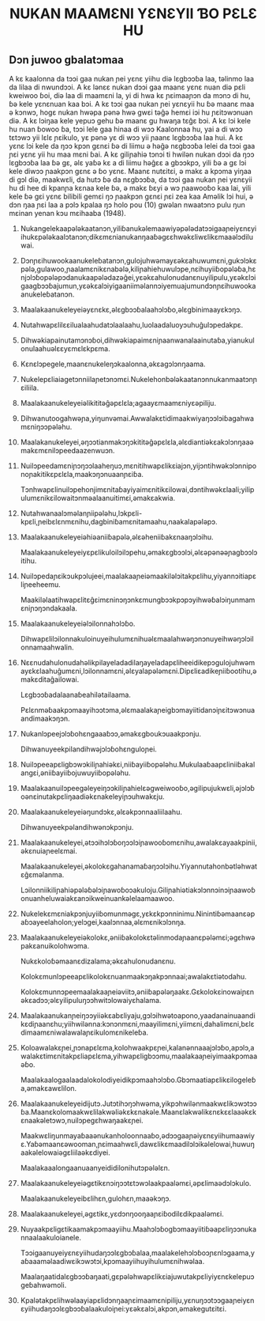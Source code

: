 <h1 align='center'>NUKAN MAAMƐNI YƐNƐYII ƁO PƐLƐ HU</h1>
<h2>Dɔn juwoo gbalatɔmaa</h2>
<p>A kɛ kaalonna da tɔɔi gaa nukan ɲei yɛnɛ yiihu diə lɛgbɔɔɓa laa, təlinmo laa da lilaa di nwundɔɔi.
A kɛ lənɛɛ nukan dɔɔi gaa maanɛ yɛnɛ nuan diə pɛli kweiwoo ɓoi, diə laa di maamɛni la, yi di hwa kɛ ɲɛimaaɲɔn da mɔnɔ di hu, ɓə kele yɛnɛnuan kaa bɔi.
A kɛ tɔɔi gaa nukan ɲei yɛnɛyii hu ɓə maanɛ maa ə kɔnwɔ, hogɛ nukan hwəpa pənə hwə gwɛi təĝə hemɛi iɔi hu ɲɛitɔwɔnuan diə.
A kɛ lɔiŋaa kele yepuɔ gehu ɓə maanɛ gu hwaŋa tɛĝɛ bɔi.
A kɛ lɔi kele hu nuan ɓowoo ɓa, tɔɔi lele gaa hinaa di wɔɔ Kaalonnaa hu, yai a di wɔɔ tɛtɔwɔ yii lɛlɛ ɲɛikulo, yɛ pənə yɛ di wɔɔ yii ɲaanɛ lɛgbɔɔɓa laa hui.
A kɛ yɛnɛ lɔi kele da ŋɔɔ kpɔn gɛnɛi ɓə di liimu ə həĝə nɛgbɔɔɓa lelei da tɔɔi gaa ɲɛi yɛnɛ yii hu maa mɛni ɓai.
A kɛ giliɲahiə tɔnɔi ti hwilən nukan dɔɔi da ŋɔɔ lɛgbɔɔɓa laa ɓə gɛ, əlɛ yaɓə kɛ a di liimu həĝɛɛ a gbɔɔkpɔ, yili ɓə a gɛ lɔi kele diwɔɔ ɲaakpɔn gɛnɛ ə ɓo yɛnɛ.
Maanɛ nutɛitɛi, ə makɛ a kpɔma yiŋaa di gɔl diə, maakwɛli, da hutɔ ɓə da nɛgbɔɔɓa, da tɔɔi gaa nukan ɲei yɛnɛyii hu di hee di kpanɲa kɛnaa kele ɓə, ə makɛ ɓɛyi ə wɔ ɲaawooɓo kaa lai, yili kele ɓə gɛi yɛnɛ bilibili gemɛi ŋɔ ɲaakpɔn gɛnɛi ɲɛi zea kaa Aməlik lɔi hui, ə dɔn ŋaa ɲɛi laa a pɔlɔ kpalaa ŋɔ holo pou (10) gwəlan nwaatɔnɔ pulu ŋun mɛinan yenan kɔu mɛihaaba (1948).</p>
<ol>
  <li>
    <p>Nukangelekaapələkaatanɔn,yiliɓanukəlemaawiyəpələdatɔɔigaaɲeiyɛnɛyiihukɛpələkaalɔtanɔn;dikɛmɛnianukanŋaaɓəgɛɛhwəkɛliwɛlikɛmaaəlɔdiluwai.</p>
  </li>
  <li>
    <p>Dɔnɲɛihuwookaanukeleɓatanɔn,gulojuhwəmayɛəkɛahuwumɛni,gukɔlɔkɛpələ,gulawoo,ɲaalamɛnikɛnabələ,kiliɲahiehuwulɔpe,nɛihuyiiɓopələɓa,hɛnjɔlɔɓopələpɔdanukaapələdazəĝei,yɛəkɛahulonudanɛnuyilipulu,yɛəkɛlɔigaagbɔɔɓajumun,yɛəkɛalɔiyigaaniiməlannɔiyemuajumundɔnɲɛihuwookaanukeleɓatanɔn.</p>
  </li>
  <li>
    <p>Maalakaanukeleyeiəyɛnɛkɛ,əlɛgbɔɔɓalaahɔlɔɓo,əlɛgbinimaayɛkɔŋɔ.</p>
  </li>
  <li>
    <p>Nutahwapɛlilɛɛilualaahudatɔlaalaahu,luolaadaluoyɔuhuĝulɔpedakpɛ.</p>
  </li>
  <li>
    <p>Dihwəkiapainutamɔnɔɓoi,dihwəkiapaimɛniɲaanwanalaainutaɓa,yianukulonulaahuəlɛɛyɛmɛlɛkpɛma.</p>
  </li>
  <li>
    <p>Kɛnɛlɔpegele,maanɛnukeleŋɔkaalonna,əkɛagɔlɔnŋaama.</p>
  </li>
  <li>
    <p>Nukelepɛliaiagetɔnniilaɲetɔnɔmɛi.Nukelehonbələkaatanɔnnukanmaatɔnɲɛiliila.</p>
  </li>
  <li>
    <p>Maalakaanukeleyeiəlikititəĝəpɛlɛla;agaayɛmaamɛniyɛəpiliju.</p>
  </li>
  <li>
    <p>Dihwanutoogahwəɲa,yiŋunvəmai.Awwalakɛtidimaakwiyaŋɔɔlɔiɓagahwamɛniŋɔɔpələhu.</p>
  </li>
  <li>
    <p>Maalakanukeleyei,əŋɔɔtianmakɔŋɔkititəĝəpɛlɛla,əlɛdiantiəkɛakɔlɔnŋaaəmakɛmɛnilɔpeedaazenwuɔn.</p>
  </li>
  <li>
    <p>Nuilɔpeedamɛniɲɔŋɔɔlaaheŋuɔ,mɛnitihwapɛlikɛiajɔn,yijɔntihwəkɔlɔnniponoɲakitikɛpɛlɛla,maakɔŋɔnuaanɲɛiɓa.</p>
    <p>Tɔnhwapɛlinuilɔpehonjimɛnitaɓayiyaimɛnitikɛilowai,dɔntihwəkɛlaali;yilipulumɛnikɛilowaitɔnməalaanuitimɛi,əmakɛakwia.</p>
  </li>
  <li>
    <p>Nutahwanaalɔməlanɲiipələhu,lɔkpɛli-kpɛli,ɲeibɛlɛnmɛnihu,dagbiniɓamɛnitamaahu,naakalapələpɔ.</p>
  </li>
  <li>
    <p>Maalakaanukeleyeiəhiəaniiɓapələ,əlɛəheniiɓakɛnaaŋɔlɔihu.</p>
    <p>Maalakaanukeleyeiyɛpɛlikuloilɔilɔpehu,əmakɛgbɔɔlɔi,əlɛəpənəəɲagbɔɔlɔitihu.</p>
  </li>
  <li>
    <p>Nuilɔpedaɲɛikɔukpɔlujeei,maalakaaɲeiəmaakiləlɔitakpɛlihu,yiyannɔitiapɛliɲeeheemu.</p>
    <p>Maakiləlaatihwapɛlitɛĝɛimɛninɔŋɔnkɛmungbɔɔkpɔpɔyihwəɓalɔiŋunmamɛniɲɔŋɔndakaala.</p>
  </li>
  <li>
    <p>Maalakaanukeleyeiəlɔilonnahɔlɔɓo.</p>
    <p>Dihwapɛlilɔilonnakuloinuyeihulumɛnihuəlɛmaalahwəŋɔnɔnuyeihwəŋɔlɔilonnamaahwalin.</p>
  </li>
  <li>
    <p>Nɛɛnudahulonudahəlikpilayeladadilaŋayeladapɛliheeidikepɔgulojuhwəmayɛkɛlaahuĝumɛni,lɔilonnamɛni,əlɛyalapələmɛni.Dipɛliɛadikeɲiiɓootihu,əmakɛditaĝailowai.</p>
    <p>Lɛgbɔɔɓadalaanaɓeahilətailaama.</p>
    <p>Pɛlɛnməɓaakpɔmaayihɔɔtɔma,əlɛmaalakaɲeigbɔmayiitidanɔiɲɛitɔwɔnuaandimaakɔŋɔn.</p>
  </li>
  <li>
    <p>Nukanlɔpeejɔlɔɓohɛngaaaɓɔɔ,əmakɛgboukɔuaakpɔnju.</p>
    <p>Dihwanuyeekpilandihwəjɔlɔɓohɛnguloɲei.</p>
  </li>
  <li>
    <p>Nuilɔpeeapɛligbɔwɔkiliɲahiəkɛi,niiɓayiiɓopələhu.Mukulaaɓaapɛliniiɓakalangɛi,əniiɓayiiɓojuwuyiiɓopələhu.</p>
  </li>
  <li>
    <p>Maalakaanuilɔpeegəleyeiŋɔɔkiliɲahielɛəgweiwooɓo,əgilipujukwɛli,əjɔlɔɓoənɛinutakpɛliŋaadiəkɛnakeleyiɲɔuhwakɛju.</p>
  </li>
  <li>
    <p>Maalakaanukeleyeiəŋundɔkɛ,əlɛəkpɔnnaaliilaahu.</p>
    <p>Dihwanuyeekpəlandihwənɔkpɔnju.</p>
  </li>
  <li>
    <p>Maalakaanukeleyei,ətɔɔihɔlɔɓoŋɔɔlɔiɲawooɓomɛnihu,awalakɛayaakpinii,əkɛnuiaɲeelɛmai.</p>
    <p>Maalakaanukeleyei,əkolokɛgahanamaɓaŋɔɔlɔihu.Yiyannutahonbətləhwatɛĝɛməlanma.</p>
    <p>Lɔilonniikiliɲahiəpələɓəlɔiɲawoɓoɔakuloju.Giliɲahiətiakɔlɔnnɔinɔiɲaawoɓonuanheluwaiakɛanɔikweinuankəlelaamaawoo.</p>
  </li>
  <li>
    <p>Nukelekɛmɛniakpɔnjuyiiɓomunməgɛ,yɛkɛkpɔnninimu.Ninintiɓəmaanɛəpaɓɔayeelaholon;yelɔgei,kaalɔnnaa,əlɛmɛnikɔlɔnŋa.</p>
  </li>
  <li>
    <p>Maalakaanukeleyeiəkolokɛ,əniiɓakolokɛtəlinmodaɲaanɛpələmɛi;əgɛhwəpakɛanuikolohwɔma.</p>
    <p>Nukɛkoloɓəmaanɛdizalama;əkɛahulonudanɛnu.</p>
    <p>Kolokɛmunlɔpeeapɛlikolokɛnuanmaakɔŋakpɔnnaai;awalakɛtiətodahu.</p>
    <p>Kolokɛmunnɔpeemaalakaaɲeiəviitɔ,əniiɓapələŋaakɛ.Gɛkolokɛinowaiɲɛnəkɛadɔɔ;əlɛyilipuluŋɔɔhwitɔlowaiyɛhalama.</p>
  </li>
  <li>
    <p>Maalakaanukanɲeiŋɔɔyiiəkɛabɛliyaju,gɔlɔihwətoapono,yaadanainuaandikɛdiɲaanɛhu;yiihwilənna:kɔnɔnmɛni,maayilimɛni,yiimɛni,dahalimɛni,bɛlɛdimaamɛniwalawalaɲɛikulomɛnikeleɓa.</p>
  </li>
  <li>
    <p>Koloawalakɛɲei,ɲɔnapɛlɛma,kolohwaakpɛɲei,kalanənnaaajɔlɔɓo,apɔlɔ,awalakɛtimɛnitakpɛliapɛlɛma,yihwapɛligbɔɔmu,maalakaaɲeiyimaakpɔmaaəɓo.</p>
    <p>Maalakaalogaalaadalokolodiyeidikpɔmaahɔlɔɓo.Gbɔmaatiapɛlikɛilogeleɓa,əmakɛawɛlilon.</p>
  </li>
  <li>
    <p>Maalakaanukeleyeidijutɔ.Jutɔtihɔŋɔhwəma,yikpɔhwilənmaakwɛlikɔwɔtɔɔɓa.Maanɛkolomaakwɛlilakwəliəkɛkɛnakəle.Maanɛlakwəlikɛnɛkɛɛlaaəkɛkɛnaakəletɔwɔ,nuilɔpegɛhwaŋaakɛɲei.</p>
    <p>Maakwɛliŋunmayaɓaaənukanholoonnaaɓo,ədɔɔgaaɲəiyɛnɛyiihumaawiyɛ.Yaɓəmaanɛəwooman,ɲɛimaahwɛli,dawɛlikɛmaadilɔlɔikəlelowai,huwuŋaakəlelowaiəgɛliilaəkɛdiyei.</p>
    <p>Maalakaaalongaanuaanyeididilonihutɔpələlɛn.</p>
  </li>
  <li>
    <p>Maalakaanukeleyeiəgɛtikɛnɔiŋɔɔtɛtɔwɔlaakpaaləmɛi,əpɛlimaədɔlɔkulo.</p>
    <p>Maalakaanukeleyeibɛlihɛn,gulohɛn,maaəkɔŋɔ.</p>
  </li>
  <li>
    <p>Maalakaanukeleyei,əgɛtikɛ,yɛdɔnŋooŋaaɲɛiɓodilɛdikpaaləmɛi.</p>
  </li>
  <li>
    <p>Nuyaakpɛligɛtikaamakpɔmaayiihu.Maahɔlɔɓogbɔmaayiitiɓəapɛliŋɔɔnukannaalaakuloianele.</p>
    <p>Tɔɔigaanuyeiyɛnɛyiihudaŋɔɔlɛgbɔɓalaa,maalakelehɔlɔɓoɔɲɛnlɔgaama,yaɓaaaməlaadiwɛikɔwɔtɔi,kpɔmaayiihuyihulumɛnihwəlaa.</p>
    <p>Maalaŋaatidalɛgbɔɔɓaŋaati,gɛpələhwapɛlikɛiajuwutakpɛliyiyɛnɛkelepuɔgeɓahwəmoli.</p>
  </li>
  <li>
    <p>Kpalətakpɛlihwəlaayiapɛlidɔnŋaaɲɛimaamɛnipiliju,yɛnuŋɔɔtɔɔgaaɲeiyɛnɛyiihudaŋɔɔlɛgbɔɔɓalaakuloiɲei:yɛəkɛalɔi,akpɔn,əmakegutɛitɛi.</p>
  </li>
</ol>